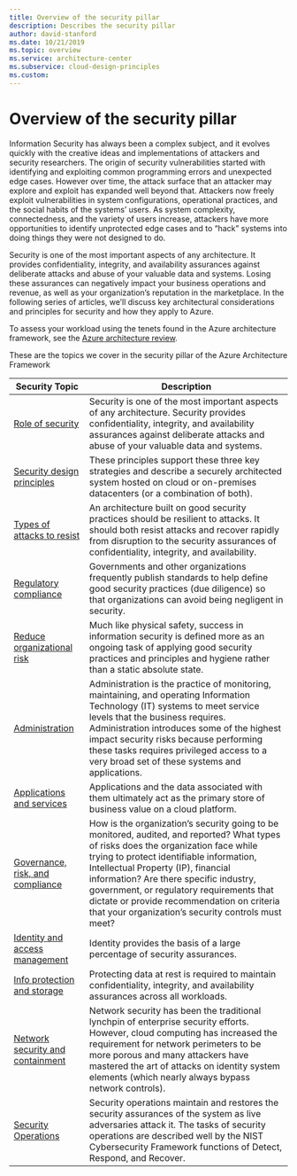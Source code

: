 ```yaml
---
title: Overview of the security pillar 
description: Describes the security pillar
author: david-stanford
ms.date: 10/21/2019
ms.topic: overview
ms.service: architecture-center
ms.subservice: cloud-design-principles
ms.custom: 
---
```


# Overview of the security pillar

Information Security has always been a complex subject, and it evolves quickly with the creative ideas and implementations of attackers and security researchers. The origin of security vulnerabilities started with identifying and exploiting common programming errors and unexpected edge cases. However over time, the attack surface that an attacker may explore and exploit has expanded well beyond that. Attackers now freely exploit vulnerabilities in system configurations, operational practices, and the social habits of the systems’ users. As system complexity, connectedness, and the variety of users increase, attackers have more opportunities to identify unprotected edge cases and to “hack” systems into doing things they were not designed to do.

Security is one of the most important aspects of any architecture. It provides confidentiality, integrity, and availability assurances against deliberate attacks and abuse of your valuable data and systems. Losing these assurances can negatively impact your business operations and revenue, as well as your organization’s reputation in the marketplace. In the following series of articles, we’ll discuss key architectural considerations and principles for security and how they apply to Azure.

To assess your workload using the tenets found in the Azure architecture framework, see the [Azure architecture review](/assessments/?mode=pre-assessment&id=azure-architecture-review).

These are the topics we cover in the security pillar of the Azure Architecture Framework

| Security Topic | Description |
|-------------------|-------------|
| [Role of security][role] | Security is one of the most important aspects of any architecture. Security provides confidentiality, integrity, and availability assurances against deliberate attacks and abuse of your valuable data and systems. |
| [Security design principles][design] | These principles support these three key strategies and describe a securely architected system hosted on cloud or on-premises datacenters (or a combination of both). |
| [Types of attacks to resist][attacks] | An architecture built on good security practices should be resilient to attacks. It should both resist attacks and recover rapidly from disruption to the security assurances of confidentiality, integrity, and availability. |
| [Regulatory compliance][regulatory] | Governments and other organizations frequently publish standards to help define good security practices (due diligence) so that organizations can avoid being negligent in security. |
| [Reduce organizational risk][org-risk] | Much like physical safety, success in information security is defined more as an ongoing task of applying good security practices and principles and hygiene rather than a static absolute state. |
| [Administration][admin] | Administration is the practice of monitoring, maintaining, and operating Information Technology (IT) systems to meet service levels that the business requires. Administration introduces some of the highest impact security risks because performing these tasks requires privileged access to a very broad set of these systems and applications. |
| [Applications and services][app] | Applications and the data associated with them ultimately act as the primary store of business value on a cloud platform. |
| [Governance, risk, and compliance][compliance] | How is the organization’s security going to be monitored, audited, and reported? What types of risks does the organization face while trying to protect identifiable information, Intellectual Property (IP), financial information? Are there specific industry, government, or regulatory requirements that dictate or provide recommendation on criteria that your organization’s security controls must meet? |
| [Identity and access management][identity] | Identity provides the basis of a large percentage of security assurances. |
| [Info protection and storage][info] | Protecting data at rest is required to maintain confidentiality, integrity, and availability assurances across all workloads. |
| [Network security and containment][network] | Network security has been the traditional lynchpin of enterprise security efforts. However, cloud computing has increased the requirement for network perimeters to be more porous and many attackers have mastered the art of attacks on identity system elements (which nearly always bypass network controls). |
| [Security Operations][identity] | Security operations maintain and restores the security assurances of the system as live adversaries attack it. The tasks of security operations are described well by the NIST Cybersecurity Framework functions of Detect, Respond, and Recover. |

<!-- security links -->
[monitoring]: ./monitoring.md
[role]: ./role-of-security.md
[app]: ./applications-services.md
[compliance]: ./governance.md
[identity]: ./identity.md
[network]: ./network-security-containment.md
[design]: ./security-principles.md
[attacks]: ./architecture-type.md
[regulatory]: ./law-authority.md
[org-risk]: ./resilience.md
[admin]: ./critical-impact-accounts.md
[info]: ./storage-data-encryption.md
